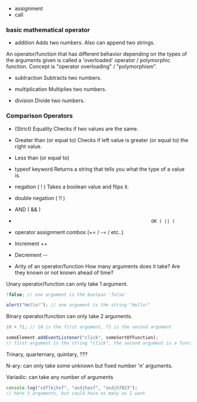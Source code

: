 -   assignment
-   call

### basic mathematical operator

-   addition
    Adds two numbers. Also can append two strings.

An operator/function that has different behavior depending on the types of the arguments given is called a 'overloaded' operator / polymorphic function. Concept is "operator overloading" / "polymorphism".

-   subtraction
    Subtracts two numbers.

-   multiplication
    Multiplies two numbers.

-   division
    Divide two numbers.

### Comparison Operators

-   (Strict) Equality
    Checks if two values are the same.

-   Greater than (or equal to)
    Checks if left value is greater (or equal to) the right value.

-   Less than (or equal to)

-   typeof keyword
    Returns a string that tells you what the type of a value is.

-   negation ( ! )
    Takes a boolean value and flips it.

-   double negation ( !! )

-   AND ( && )

-                                                         OR ( || )

-   operator assignment combos (+= / -= / etc..)
-   Increment ++
-   Decrement --

-   Arity of an operator/function
    How many arguments does it take? Are they known or not known ahead of time?

Unary operator/function can only take 1 argument.

```js
!false; // one argument is the boolean 'false'

alert("Hello!"); // one argument is the string "Hello!"
```

Binary operator/function can only take 2 arguments.

```js
10 + 71; // 10 is the first argument, 71 is the second argument

someElement.addEventListener("click", someSortOfFunction);
// first argument is the string "click", the second argument is a function to call when the event happens
```

Trinary, quarternary, quintary, ???

N-ary: can only take some unknown but fixed number 'n' arguments.

Variadic: can take any number of arguments

```js
console.log("sdflkjhsf", "asdjhasf", "asdjh7823");
// here 3 arguments, but could have as many as I want
```